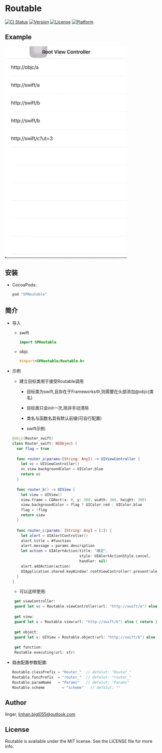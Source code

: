 # Routable

[![CI Status](http://img.shields.io/travis/bigL055/Routable.svg?style=flat)](https://travis-ci.org/bigL055/Routable)
[![Version](https://img.shields.io/cocoapods/v/Routable.svg?style=flat)](http://cocoapods.org/pods/Routable)
[![License](https://img.shields.io/cocoapods/l/Routable.svg?style=flat)](http://cocoapods.org/pods/Routable)
[![Platform](https://img.shields.io/cocoapods/p/Routable.svg?style=flat)](http://cocoapods.org/pods/Routable)

## Example

![gif](./gif.gif)



## 安装

- CocoaPods: 

  ```ruby
  pod "SPRoutable"
  ```

## 简介

- 导入

  - swift

    ```swift
    import SPRoutable
    ```

  - objc

    ```objective-c
    #import<SPRoutable/Routable.h>
    ```

- 示例
  -  建立目标类用于接受Routable调用

     - 目标类为swift,且存在于Frameworks中,则需要在头部添加@objc(类名)


     - 目标类只会init一次,除非手动清除
     - 类名与函数名具有默认前缀(可自行配置)
     - swift示例:

  ```swift
  @objc(Router_swift)
  class Router_swift: NSObject {
    var flag = true

    func router_a(params:[String: Any]) -> UIViewController {
      let vc = UIViewController()
      vc.view.backgroundColor = UIColor.blue
      return vc
    }

    func router_b() -> UIView {
      let view = UIView()
      view.frame = CGRect(x: 0, y: 300, width: 300, height: 300)
      view.backgroundColor = flag ? UIColor.red : UIColor.blue
      flag = !flag
      return view
    }

    func router_c(params: [String: Any] = [:]) {
      let alert = UIAlertController()
      alert.title = #function
      alert.message = params.description
      let action = UIAlertAction(title: "确定",
                                 style: UIAlertActionStyle.cancel,
                                 handler: nil)
      alert.addAction(action)
      UIApplication.shared.keyWindow?.rootViewController?.present(alert, animated: true, completion: nil)
    }
  }
  ```

  - 可以这样使用:

  ```swift
   get viewController:
   guard let vc = Routable.viewController(url: "http://swift/a") else { return }
  	
   get view:
   guard let v = Routable.view(url: "http://swift/b") else { return }

   get object:
   guard let v: UIView = Routable.object(url: "http://swift/b") else { return }

   get function:
   Routable.executing(url: str)
  ```

- 路由配置参数配置:

  ```swift
  Routable.classPrefix = "Router_"  // defalut: "Router_"
  Routable.funcPrefix  = "router_"  // defalut: "router_"
  Routable.paramName   = "Params"   // defalut: "Params"
  Routable.scheme	     = "scheme"   // defalut: ""
  ```

## Author

linger, linhan.bigl055@outlook.com

## License

Routable is available under the MIT license. See the LICENSE file for more info.
